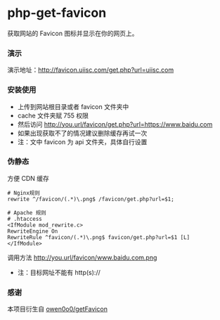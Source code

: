 # php-get-favicon

获取网站的 Favicon 图标并显示在你的网页上。

### 演示

演示地址：<a href="http://favicon.uiisc.com/get.php?url=uiisc.com" target="_blank">http://favicon.uiisc.com/get.php?url=uiisc.com</a>

### 安装使用

- 上传到网站根目录或者 favicon 文件夹中
- cache 文件夹赋 755 权限
- 然后访问 http://you.url/favicon/get.php?url=https://www.baidu.com
- 如果出现获取不了的情况建议删除缓存再试一次
- 注：文中 favicon 为 api 文件夹，具体自行设置

### 伪静态

方便 CDN 缓存

```nginx
# Nginx规则
rewrite ^/favicon/(.*)\.png$ /favicon/get.php?url=$1;

# Apache 规则
# .htaccess
<IfModule mod_rewrite.c>
RewriteEngine On
RewriteRule ^favicon/(.*)\.png$ favicon/get.php?url=$1 [L]
</IfModule>
```

调用方法 http://you.url/favicon/www.baidu.com.png

- 注：目标网址不能有 http(s)://

### 感谢

本项目衍生自 <a href="https://github.com/owen0o0/getFavicon" target="_blank">owen0o0/getFavicon</a>
